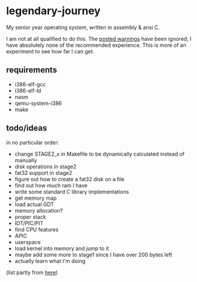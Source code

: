 # legendary-journey
My senior year operating system, written in assembly & ansi C.

I am not at all qualified to do this. The [posted warnings](https://wiki.osdev.org/Beginner_Mistakes#A_Hard_Truth) have been ignored; I have absolutely none of the recommended experience. This is more of an experiment to see how far I can get.

## requirements
- i386-elf-gcc
- i386-elf-ld
- nasm
- qemu-system-i386
- make

## todo/ideas
in no particular order:
- change STAGE2_x in Makefile to be dynamically calculated instead of manually
- disk operations in stage2
- fat32 support in stage2
- figure out how to create a fat32 disk on a file
- find out how much ram I have
- write some standard C library implementations
- get memory map
- load actual GDT
- memory allocation?
- proper stack
- IDT/PIC/PIT
- find CPU features
- APIC
- userspace
- load kernel into memory and jump to it
- maybe add some more to stage1 since I have over 200 bytes left
- actually learn what I'm doing

(list partly from [here](https://wiki.osdev.org/Rolling_Your_Own_Bootloader))